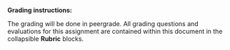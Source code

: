 **Grading instructions:** 

The grading will be done in peergrade. 
All grading questions and evaluations for this assignment are contained within this document
in the collapsible **Rubric** blocks.